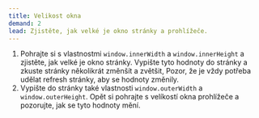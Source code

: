```yaml
---
title: Velikost okna
demand: 2
lead: Zjistěte, jak velké je okno stránky a prohlížeče.
---
```


1. Pohrajte si s vlastnostmi `window.innerWidth` a `window.innerHeight` a zjistěte, jak velké je okno stránky. Vypište tyto hodnoty do stránky a zkuste stránky několikrát změnšít a zvětšit, Pozor, že je vždy potřeba udělat refresh stránky, aby se hodnoty změnily.
1. Vypište do stránky také vlastnosti `window.outerWidth` a `window.outerHeight`. Opět si pohrajte s velíkostí okna prohlížeče a pozorujte, jak se tyto hodnoty mění.
